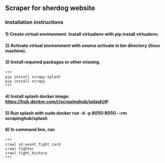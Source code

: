 ## Scraper for sherdog website
### Installation instructions
#### 1) Create virtual environment.  Install virtualenv with pip install virtualenv.
#### 2) Activate virtual environment with source activate in bin directory (linux machine).
#### 3) Install required packages or other missing.
    ***
    pip install scrapy-splash
    pip install scrapy
    ***
#### 4) Install splash docker image: https://hub.docker.com/r/scrapinghub/splash/#!
#### 5) Run splash with sudo docker run -it -p 8050:8050 --rm scrapinghub/splash
#### 6) In command line, run 
    ***
    crawl sd_event_fight_card
    crawl fighter
    crawl fight_history
    ***
    
